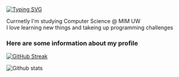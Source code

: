 [![Typing SVG](https://readme-typing-svg.herokuapp.com?font=Lato&color=00CCCC&lines=Maciej+Bielik's+profile)](https://git.io/typing-svg)


Currnetly I'm studying Computer Science @ MIM UW\
I love learning new things and takeing up programming challenges

### Here are some information about my profile

[![GitHub Streak](http://github-readme-streak-stats.herokuapp.com?user=maclick&theme=dark&background=000000)](https://git.io/streak-stats)


![Github stats](https://github-readme-stats.vercel.app/api?username=maclick&show_icons=true&theme=dark)